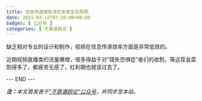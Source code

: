 ```yaml
---
title: 信息传递效率决定未来生存周期
date: 2021-03-12T07:18:00+08:00
badges: [ 公众号 ]
categories: [ 不靠谱颜论 ]
---
```


缺乏相对专业的设计和制作，视频在信息传递效率方面是非常低效的。

近期视频直播类的流量爆增，很多得益于对“错失恐惧症”者们的收割，等这茬韭菜割得多了，都疲劳无感了，红利期也就该过去了。

<div class="p-5 text-center">--- END ---</div>

<i><b>注：</b>本文首发表于[“不靠谱颜论”公众号](https://mp.weixin.qq.com/s/thmkpw9nmmCHvgYDPBztsg)，并同步至本站。</i>
